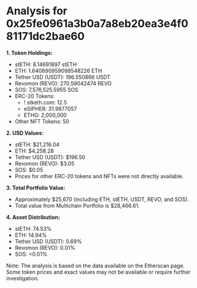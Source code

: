 # Analysis for 0x25fe0961a3b0a7a8eb20ea3e4f081171dc2bae60

**1. Token Holdings:**
   - stETH: 8.14691897 stETH
   - ETH: 1.640890959098548226 ETH
   - Tether USD (USDT): 196.550866 USDT
   - Revomon (REVO): 270.59042474 REVO
   - SOS: 7,576,525.5955 SOS
   - ERC-20 Tokens: 
     - ! stketh.com: 12.5
     - eSIPHER: 31.9877057
     - ETHG: 2,000,000
   - Other NFT Tokens: 50

**2. USD Values:**
   - stETH: $21,216.04
   - ETH: $4,258.28
   - Tether USD (USDT): $196.50
   - Revomon (REVO): $3.05
   - SOS: $0.05
   - Prices for other ERC-20 tokens and NFTs were not directly available.

**3. Total Portfolio Value:**
   - Approximately $25,670 (including ETH, stETH, USDT, REVO, and SOS). 
   - Total value from Multichain Portfolio is $28,466.61.

**4. Asset Distribution:**
   - stETH: 74.53%
   - ETH: 14.94%
   - Tether USD (USDT): 0.69%
   - Revomon (REVO): 0.01%
   - SOS: <0.01%

Note: The analysis is based on the data available on the Etherscan page. Some token prices and exact values may not be available or require further investigation.